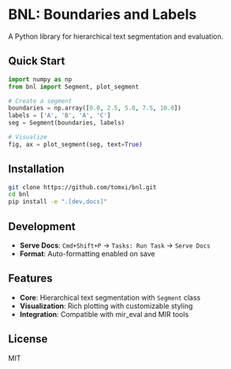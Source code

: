 # BNL: Boundaries and Labels

A Python library for hierarchical text segmentation and evaluation.

## Quick Start

```python
import numpy as np
from bnl import Segment, plot_segment

# Create a segment
boundaries = np.array([0.0, 2.5, 5.0, 7.5, 10.0])
labels = ['A', 'B', 'A', 'C']
seg = Segment(boundaries, labels)

# Visualize
fig, ax = plot_segment(seg, text=True)
```

## Installation

```bash
git clone https://github.com/tomxi/bnl.git
cd bnl
pip install -e ".[dev,docs]"
```

## Development

- **Serve Docs**: `Cmd+Shift+P` → `Tasks: Run Task` → `Serve Docs`
- **Format**: Auto-formatting enabled on save

## Features

- **Core**: Hierarchical text segmentation with `Segment` class
- **Visualization**: Rich plotting with customizable styling  
- **Integration**: Compatible with mir_eval and MIR tools

## License

MIT